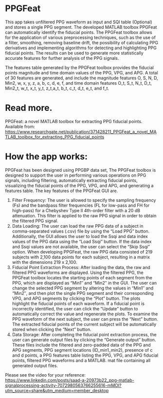 # PPGFeat
This app takes unfiltered PPG waveform as input and SQI table (Optional) and stores a single PPG segment.
The developed MATLAB toolbox PPGFeat can automatically identify the fiducial points. The PPGFeat toolbox allows for the application of various preprocessing techniques, such as the use of a filter, smoothing, removing baseline drift, the possibility of calculating PPG derivatives and implementing algorithms for detecting and highlighting PPG fiducial points. The results can be used to generate more statistically accurate features for further analysis of the PPG signals.

The features table generated by the PPGFeat toolbox provides the fiducial points magnitude and time domain values of the PPG, VPG, and APG. A total of 30 features are generated, and include the magnitude features O, S, N, D, Min2, w, x, y, z, a, b, c, d, e, f, and time domain features O_t, S_t, N_t, D_t, Min2_t, w_t, x_t, y_t, z_t,a_t, b_t, c_t, d_t, e_t, and f_t. 

# Read more.
PPGFeat: a novel MATLAB toolbox for extracting PPG fiducial points. 
Available from: https://www.researchgate.net/publication/371428211_PPGFeat_a_novel_MATLAB_toolbox_for_extracting_PPG_fiducial_points

# How the app works:

PPGFeat has been designed using PPGBP data set,
The PPGFeat toolbox is designed to support the user in performing various operations on PPG signals, including filtering, automatically extracting fiducial points, visualizing the fiducial points of the PPG, VPG, and APG, and generating a features table. The key features of the PPGFeat GUI are.
1. Filter Frequency: The user is allowed to specify the sampling frequency (Fs) and the bandpass filter frequencies (FL for low-pass and FH for high-pass) for a Chebyshev Type II 4th-order filter with a 20 dB attenuation. This filter is applied to the raw PPG signal in order to obtain the filtered PPG signal.
2. Data Loading: The user can load the raw PPG data of a subject in comma-separated values (.csv) file by using the “Load PPG” button. Additionally, the GUI allows the user to load the Ssqi and data index values of the PPG data using the “Load Ssqi” button. If the data index and Ssqi values are not available, the user can select the “Skip Ssqi” option. When developing PPGFeat, the raw PPG data consisted of 219 subjects with 2,100 data points for each subject, resulting in a matrix with the dimensions 219 x 2,100.
3. Fiducial Point Extraction Process: After loading the data, the raw and filtered PPG waveforms are displayed. Using the filtered PPG, the PPGFeat toolbox locates the starting points of each segment from the PPG, which are displayed as “Min1″ and “Min2″ in the GUI. The user can change the selected PPG segment by altering the values in “Min1″ and “Min2″, and then plot the single PPG segment and their corresponding VPG, and APG segments by clicking the “Plot” button. The plots highlight the fiducial points of each waveform. If a fiducial point is incorrectly identified, the user can click the “Update” button to automatically correct the value and regenerate the plots. To examine the PPG waveform of the next subject, the user can press the “Next” button. The extracted fiducial points of the current subject will be automatically stored when clicking the “Next” button.
4. Data Storage: After completing the fiducial point extraction process, the user can generate output files by clicking the “Generate output” button. These files include the filtered and zero-padded data of the PPG and APG segments, PPG segment locations (ID_min1_min2), presence of c and d points, a PPG features table listing the PPG, VPG, and APG fiducial points, filtered PPG waveforms and a MATLAB. mat file containing all generated output files.

Please see the video for your reference:
https://www.linkedin.com/posts/saad-a-20973b22_ppg-matlab-signalprocessing-activity-7072980563766255616-mMOl?utm_source=share&utm_medium=member_desktop
